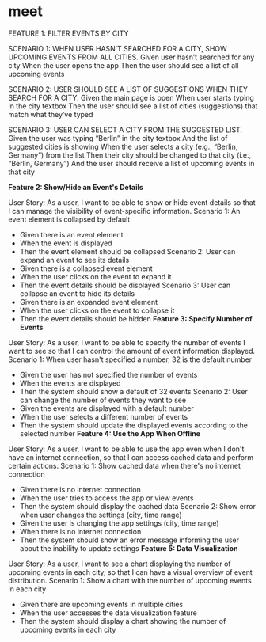 # meet
FEATURE 1: FILTER EVENTS BY CITY

SCENARIO 1: WHEN USER HASN’T SEARCHED FOR A CITY, SHOW UPCOMING EVENTS FROM ALL CITIES.
Given user hasn’t searched for any city
When the user opens the app
Then the user should see a list of all upcoming events

SCENARIO 2: USER SHOULD SEE A LIST OF SUGGESTIONS WHEN THEY SEARCH FOR A CITY.
Given the main page is open
When user starts typing in the city textbox
Then the user should see a list of cities (suggestions) that match what they’ve typed

SCENARIO 3: USER CAN SELECT A CITY FROM THE SUGGESTED LIST.
Given the user was typing “Berlin” in the city textbox
And the list of suggested cities is showing
When the user selects a city (e.g., “Berlin, Germany”) from the list
Then their city should be changed to that city (i.e., “Berlin, Germany”)
And the user should receive a list of upcoming events in that city


**Feature 2: Show/Hide an Event's Details**

User Story: As a user, I want to be able to show or hide event details so that I can manage the
visibility of event-specific information.
Scenario 1: An event element is collapsed by default
- Given there is an event element
- When the event is displayed
- Then the event element should be collapsed
Scenario 2: User can expand an event to see its details
- Given there is a collapsed event element
- When the user clicks on the event to expand it
- Then the event details should be displayed
Scenario 3: User can collapse an event to hide its details
- Given there is an expanded event element
- When the user clicks on the event to collapse it
- Then the event details should be hidden
**Feature 3: Specify Number of Events**
  
User Story: As a user, I want to be able to specify the number of events I want to see so that I
can control the amount of event information displayed.
Scenario 1: When user hasn't specified a number, 32 is the default number
- Given the user has not specified the number of events
- When the events are displayed
- Then the system should show a default of 32 events
Scenario 2: User can change the number of events they want to see
- Given the events are displayed with a default number
- When the user selects a different number of events
- Then the system should update the displayed events according to the selected number
**Feature 4: Use the App When Offline**
  
User Story: As a user, I want to be able to use the app even when I don't have an internet
connection, so that I can access cached data and perform certain actions.
Scenario 1: Show cached data when there's no internet connection
- Given there is no internet connection
- When the user tries to access the app or view events
- Then the system should display the cached data
Scenario 2: Show error when user changes the settings (city, time range)
- Given the user is changing the app settings (city, time range)
- When there is no internet connection
- Then the system should show an error message informing the user about the inability to
update settings
**Feature 5: Data Visualization**
  
User Story: As a user, I want to see a chart displaying the number of upcoming events in each
city, so that I can have a visual overview of event distribution.
Scenario 1: Show a chart with the number of upcoming events in each city
- Given there are upcoming events in multiple cities
- When the user accesses the data visualization feature
- Then the system should display a chart showing the number of upcoming events in each city
